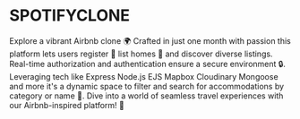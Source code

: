 # SPOTIFYCLONE

Explore a vibrant Airbnb clone 🌍 Crafted in just one month with passion this platform lets users register 📝 list homes 🏡 and discover diverse listings. Real-time authorization and authentication ensure a secure environment 🔒. Leveraging tech like Express Node.js EJS Mapbox Cloudinary Mongoose and more it's a dynamic space to filter and search for accommodations by category or name 🏨. Dive into a world of seamless travel experiences with our Airbnb-inspired platform! 🚀
